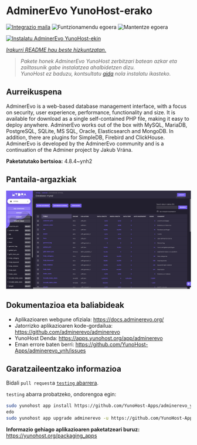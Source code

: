 <!--
Ohart ongi: README hau automatikoki sortu da <https://github.com/YunoHost/apps/tree/master/tools/readme_generator>ri esker
EZ editatu eskuz.
-->

# AdminerEvo YunoHost-erako

[![Integrazio maila](https://apps.yunohost.org/badge/integration/adminerevo)](https://ci-apps.yunohost.org/ci/apps/adminerevo/)
![Funtzionamendu egoera](https://apps.yunohost.org/badge/state/adminerevo)
![Mantentze egoera](https://apps.yunohost.org/badge/maintained/adminerevo)

[![Instalatu AdminerEvo YunoHost-ekin](https://install-app.yunohost.org/install-with-yunohost.svg)](https://install-app.yunohost.org/?app=adminerevo)

*[Irakurri README hau beste hizkuntzatan.](./ALL_README.md)*

> *Pakete honek AdminerEvo YunoHost zerbitzari batean azkar eta zailtasunik gabe instalatzea ahalbidetzen dizu.*  
> *YunoHost ez baduzu, kontsultatu [gida](https://yunohost.org/install) nola instalatu ikasteko.*

## Aurreikuspena

AdminerEvo is a web-based database management interface, with a focus on security, user experience, performance, functionality and size. It is available for download as a single self-contained PHP file, making it easy to deploy anywhere. AdminerEvo works out of the box with MySQL, MariaDB, PostgreSQL, SQLite, MS SQL, Oracle, Elasticsearch and MongoDB. In addition, there are plugins for SimpleDB, Firebird and ClickHouse. AdminerEvo is developed by the AdminerEvo community and is a continuation of the Adminer project by Jakub Vrána.

**Paketatutako bertsioa:** 4.8.4~ynh2

## Pantaila-argazkiak

![AdminerEvo(r)en pantaila-argazkia](./doc/screenshots/screenshot.png)

## Dokumentazioa eta baliabideak

- Aplikazioaren webgune ofiziala: <https://docs.adminerevo.org/>
- Jatorrizko aplikazioaren kode-gordailua: <https://github.com/adminerevo/adminerevo>
- YunoHost Denda: <https://apps.yunohost.org/app/adminerevo>
- Eman errore baten berri: <https://github.com/YunoHost-Apps/adminerevo_ynh/issues>

## Garatzaileentzako informazioa

Bidali `pull request`a [`testing` abarrera](https://github.com/YunoHost-Apps/adminerevo_ynh/tree/testing).

`testing` abarra probatzeko, ondorengoa egin:

```bash
sudo yunohost app install https://github.com/YunoHost-Apps/adminerevo_ynh/tree/testing --debug
edo
sudo yunohost app upgrade adminerevo -u https://github.com/YunoHost-Apps/adminerevo_ynh/tree/testing --debug
```

**Informazio gehiago aplikazioaren paketatzeari buruz:** <https://yunohost.org/packaging_apps>
